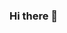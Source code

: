 ### Hi there 👋

<!--
**astrokke/astrokke** is a ✨ _special_ ✨ repository because its `README.md` (this file) appears on your GitHub profile.
                                     ![Ceci est une image]([https://i.imgur.com/TolSJX1.gif])
Here are some ideas to get you started:

- 🔭 I’m currently working on ...
- 🌱 I’m currently learning ...
- 👯 I’m looking to collaborate on ...
- 🤔 I’m looking for help with ...
- 💬 Ask me about ...
- 📫 How to reach me: ...
- 😄 Pronouns: ...
- ⚡ Fun fact: ...
-->
